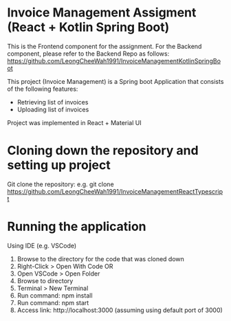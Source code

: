 # Invoice Management Assigment (React + Kotlin Spring Boot)

This is the Frontend component for the assignment. For the Backend component, please refer to the Backend Repo as follows: https://github.com/LeongCheeWah1991/InvoiceManagementKotlinSpringBoot

This project (Invoice Management) is a Spring boot Application that consists of the following features:
- Retrieving list of invoices
- Uploading list of invoices

Project was implemented in React + Material UI

# Cloning down the repository and setting up project
Git clone the repository: e.g. git clone https://github.com/LeongCheeWah1991/InvoiceManagementReactTypescript

# Running the application
Using IDE (e.g. VSCode)

1. Browse to the directory for the code that was cloned down
2. Right-Click > Open With Code OR
3. Open VSCode > Open Folder
4. Browse to directory
5. Terminal > New Terminal
6. Run command: npm install
7. Run command: npm start
8. Access link: http://localhost:3000 (assuming using default port of 3000)
